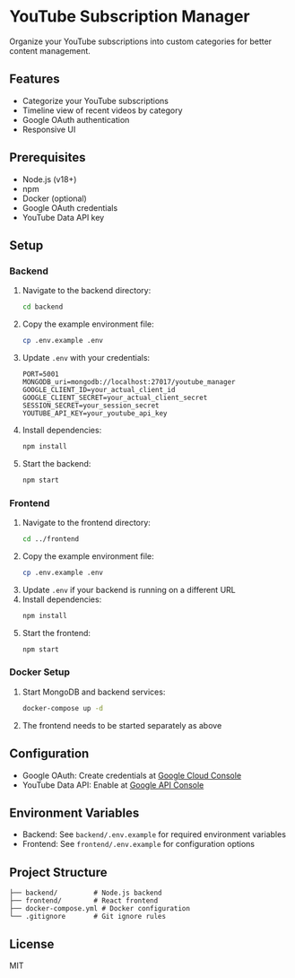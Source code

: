 # YouTube Subscription Manager

Organize your YouTube subscriptions into custom categories for better content management.

## Features
- Categorize your YouTube subscriptions
- Timeline view of recent videos by category
- Google OAuth authentication
- Responsive UI

## Prerequisites
- Node.js (v18+)
- npm
- Docker (optional)
- Google OAuth credentials
- YouTube Data API key

## Setup

### Backend
1. Navigate to the backend directory:
   ```bash
   cd backend
   ```
2. Copy the example environment file:
   ```bash
   cp .env.example .env
   ```
3. Update `.env` with your credentials:
   ```env
   PORT=5001
   MONGODB_uri=mongodb://localhost:27017/youtube_manager
   GOOGLE_CLIENT_ID=your_actual_client_id
   GOOGLE_CLIENT_SECRET=your_actual_client_secret
   SESSION_SECRET=your_session_secret
   YOUTUBE_API_KEY=your_youtube_api_key
   ```
4. Install dependencies:
   ```bash
   npm install
   ```
5. Start the backend:
   ```bash
   npm start
   ```

### Frontend
1. Navigate to the frontend directory:
   ```bash
   cd ../frontend
   ```
2. Copy the example environment file:
   ```bash
   cp .env.example .env
   ```
3. Update `.env` if your backend is running on a different URL
4. Install dependencies:
   ```bash
   npm install
   ```
5. Start the frontend:
   ```bash
   npm start
   ```

### Docker Setup
1. Start MongoDB and backend services:
   ```bash
   docker-compose up -d
   ```
2. The frontend needs to be started separately as above

## Configuration
- Google OAuth: Create credentials at [Google Cloud Console](https://console.cloud.google.com/)
- YouTube Data API: Enable at [Google API Console](https://console.developers.google.com/)

## Environment Variables
- Backend: See `backend/.env.example` for required environment variables
- Frontend: See `frontend/.env.example` for configuration options

## Project Structure
```
├── backend/         # Node.js backend
├── frontend/        # React frontend
├── docker-compose.yml # Docker configuration
└── .gitignore       # Git ignore rules
```

## License
MIT
